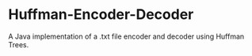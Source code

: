 # Huffman-Encoder-Decoder
A Java implementation of a .txt file encoder and decoder using Huffman Trees.
